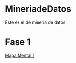 # MineriadeDatos
Este es el de mineria de datos
# Fase 1
[Mapa Mental 1](https://github.com/GallegosLuna/MineriadeDatos/blob/main/MapaMental_1_1858788.pdf)

